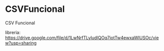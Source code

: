 # CSVFuncional
CSV Funcional


libreria: https://drive.google.com/file/d/1LwNrfTLyludlQOq7iotTw4ewxaWIUSOc/view?usp=sharing
